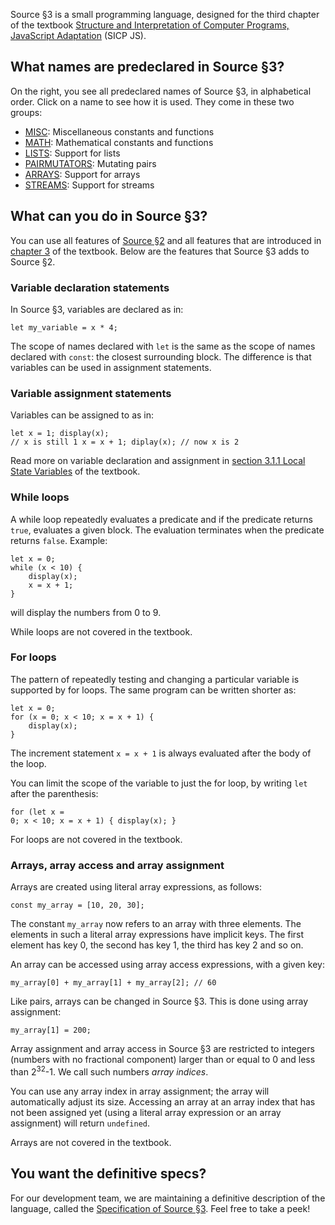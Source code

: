 Source §3 is a small programming language, designed for the third chapter
of the textbook
<a href="https://sourceacademy.org/sicpjs">Structure and Interpretation
of Computer Programs, JavaScript Adaptation</a> (SICP JS).

## What names are predeclared in Source §3?

On the right, you see all predeclared names of Source §3, in alphabetical
order. Click on a name to see how it is used. They come in these two groups:
  <ul>
    <li>
      <a href="../MISC/index.html">MISC</a>: Miscellaneous constants and functions
    </li>
    <li>
      <a href="../MATH/index.html">MATH</a>: Mathematical constants and functions
    </li>
    <li>
      <a href="../LISTS/index.html">LISTS</a>: Support for lists
    </li>
    <li>
      <a href="../PAIRMUTATORS/index.html">PAIRMUTATORS</a>: Mutating pairs
    </li>
    <li>
      <a href="../ARRAYS/index.html">ARRAYS</a>: Support for arrays
    </li>
    <li>
      <a href="../STREAMS/index.html">STREAMS</a>: Support for streams
    </li>
  </ul>

## What can you do in Source §3?

You can use all features of
<a href="../source_2/">Source §2</a> and all
features that are introduced in
<a href="https://sourceacademy.org/sicpjs/3">chapter 3</a> of the
textbook.
Below are the features that Source §3 adds to Source §2.


### Variable declaration statements

In Source §3, variables are declared as in:

<CODE>let my_variable = x * 4;</CODE>

The scope of names declared with `let` is the
same as
the scope of names declared with `const`: the closest
surrounding block. The difference is that variables
can be used in assignment statements.

### Variable assignment statements

Variables can be assigned to as in: <PRE><CODE>let x = 1;
display(x); // x is still 1
x = x + 1;
diplay(x);  // now x is 2</CODE></PRE>
Read more on variable declaration and assignment in
<a href="https://sourceacademy.org/sicpjs/3.1.1">section 3.1.1 Local State Variables</a>
of the textbook.

### While loops

A while loop repeatedly evaluates a predicate and if the predicate returns `true`,
evaluates a given block. The evaluation terminates when the predicate returns `false`.
Example:

<PRE><CODE>let x = 0;
while (x &lt; 10) {
    display(x);
    x = x + 1;
}</CODE></PRE>

will display the numbers from 0 to 9.

While loops are not covered in the textbook.

### For loops

The pattern of repeatedly testing and changing a particular variable is
supported by for loops. The same program can be written shorter as:

<PRE><CODE>let x = 0;
for (x = 0; x &lt; 10; x = x + 1) {
    display(x);
}</CODE></PRE>
The increment statement <CODE>x = x + 1</CODE> is always
evaluated after the body of the loop.

You can limit the scope of the variable to just the for loop, by writing
`let` after the parenthesis: <PRE><CODE>for (let x = 0; x &lt; 10; x = x + 1) {
    display(x);
}</CODE></PRE>
For loops are not covered in the textbook.

### Arrays, array access and array assignment

Arrays are created using literal array expressions, as follows:

<CODE>const my_array = [10, 20, 30];</CODE>

The constant `my_array` now refers to an array with three elements.
The elements in such a literal array expressions have implicit
keys. The first element has key 0, the second has key 1, the third
has key 2 and so on.

An array can be accessed using array access expressions, with
a given key:

<CODE>my_array[0] + my_array[1] + my_array[2]; // 60</CODE>

Like pairs, arrays can be changed in Source §3. This is done
using array assignment:

<CODE>my_array[1] = 200;</CODE>

Array assignment and array access in Source §3 are restricted
to integers (numbers with no fractional component) larger than or
equal to 0 and less than 2<SUP>32</SUP>-1. We call such numbers <EM>array indices</EM>.

You can use any array index in array assignment; the array will
automatically adjust its size. Accessing an array at an array
index that has not been assigned yet (using a literal array
expression or an array assignment) will return `undefined`.

Arrays are not covered in the textbook.

## You want the definitive specs?

For our development team, we are maintaining a definitive description
of the language, called the
<a href="../source_3.pdf">Specification of Source §3</a>. Feel free to
take a peek!


